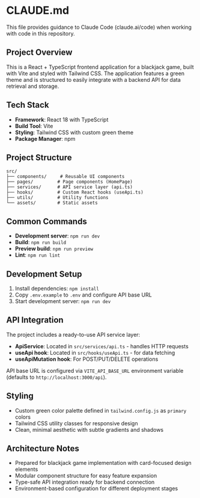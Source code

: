 # CLAUDE.md

This file provides guidance to Claude Code (claude.ai/code) when working with code in this repository.

## Project Overview

This is a React + TypeScript frontend application for a blackjack game, built with Vite and styled with Tailwind CSS. The application features a green theme and is structured to easily integrate with a backend API for data retrieval and storage.

## Tech Stack

- **Framework**: React 18 with TypeScript
- **Build Tool**: Vite
- **Styling**: Tailwind CSS with custom green theme
- **Package Manager**: npm

## Project Structure

```
src/
├── components/     # Reusable UI components
├── pages/         # Page components (HomePage)
├── services/      # API service layer (api.ts)
├── hooks/         # Custom React hooks (useApi.ts)
├── utils/         # Utility functions
└── assets/        # Static assets
```

## Common Commands

- **Development server**: `npm run dev`
- **Build**: `npm run build`
- **Preview build**: `npm run preview`
- **Lint**: `npm run lint`

## Development Setup

1. Install dependencies: `npm install`
2. Copy `.env.example` to `.env` and configure API base URL
3. Start development server: `npm run dev`

## API Integration

The project includes a ready-to-use API service layer:

- **ApiService**: Located in `src/services/api.ts` - handles HTTP requests
- **useApi hook**: Located in `src/hooks/useApi.ts` - for data fetching
- **useApiMutation hook**: For POST/PUT/DELETE operations

API base URL is configured via `VITE_API_BASE_URL` environment variable (defaults to `http://localhost:3000/api`).

## Styling

- Custom green color palette defined in `tailwind.config.js` as `primary` colors
- Tailwind CSS utility classes for responsive design
- Clean, minimal aesthetic with subtle gradients and shadows

## Architecture Notes

- Prepared for blackjack game implementation with card-focused design elements
- Modular component structure for easy feature expansion
- Type-safe API integration ready for backend connection
- Environment-based configuration for different deployment stages